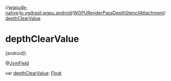 //[wgpu4k-native](../../../index.md)/[io.ygdrasil.wgpu.android](../index.md)/[WGPURenderPassDepthStencilAttachment](index.md)/[depthClearValue](depth-clear-value.md)

# depthClearValue

[android]\

@[JvmField](https://kotlinlang.org/api/core/kotlin-stdlib/kotlin.jvm/-jvm-field/index.html)

var [depthClearValue](depth-clear-value.md): [Float](https://kotlinlang.org/api/core/kotlin-stdlib/kotlin/-float/index.html)